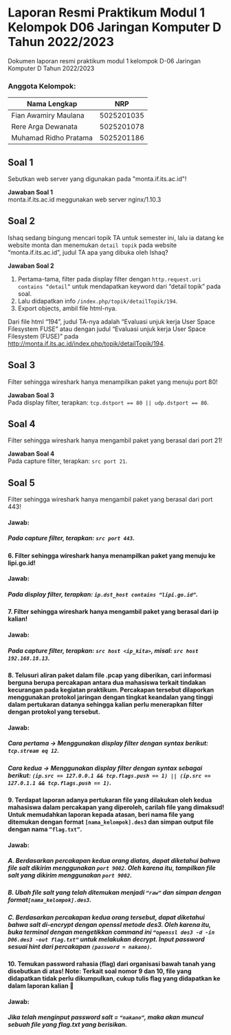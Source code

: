 # Laporan Resmi Praktikum Modul 1 Kelompok D06 Jaringan Komputer D Tahun 2022/2023

Dokumen laporan resmi praktikum modul 1 kelompok D-06 Jaringan Komputer D Tahun 2022/2023

### Anggota Kelompok:
Nama Lengkap                | NRP
--------------------------- | -------------
Fian Awamiry Maulana        | 5025201035 
Rere Arga Dewanata          | 5025201078 
Muhamad Ridho Pratama       | 5025201186

## Soal 1   
   Sebutkan web server yang digunakan pada "monta.if.its.ac.id"! 
   
   **Jawaban Soal 1**          
   monta.if.its.ac.id meggunakan web server nginx/1.10.3  
       
## Soal 2  
   Ishaq sedang bingung mencari topik TA untuk semester ini, lalu ia datang ke website monta dan menemukan `detail topik` pada website “monta.if.its.ac.id”, judul TA apa yang dibuka oleh Ishaq?  
   
   **Jawaban Soal 2**  
   1. Pertama-tama, filter pada display filter dengan ```http.request.uri contains “detail”``` untuk mendapatkan keyword dari “detail topik” pada soal.
   2. Lalu didapatkan info ```/index.php/topik/detailTopik/194```.  
   3. Export objects, ambil file html-nya.  
       
   Dari file html “194”, judul TA-nya adalah “Evaluasi unjuk kerja User Space Filesystem FUSE” atau dengan judul “Evaluasi unjuk kerja User Space  Filesystem  (FUSE)” pada http://monta.if.its.ac.id/index.php/topik/detailTopik/194.  

## Soal 3  
   Filter sehingga wireshark hanya menampilkan paket yang menuju port 80!      
   
   **Jawaban Soal 3**  
   Pada display filter, terapkan: `tcp.dstport == 80 || udp.dstport == 80`.  
   
## Soal 4   
   Filter sehingga wireshark hanya mengambil paket yang berasal dari port 21!  
   
   **Jawaban Soal 4**  
   Pada capture filter, terapkan: `src port 21`.  
  
## Soal 5 
   Filter sehingga wireshark hanya mengambil paket yang berasal dari port 443!  
#### Jawab:
##### Pada capture filter, terapkan: ```src port 443```.  
#### 6. Filter sehingga wireshark hanya menampilkan paket yang menuju ke lipi.go.id!  
#### Jawab:
##### Pada display filter, terapkan: ```ip.dst_host contains “lipi.go.id”```.  
#### 7. Filter sehingga wireshark hanya mengambil paket yang berasal dari ip kalian!  
#### Jawab:
##### Pada capture filter, terapkan: ```src host <ip_kita>```, misal: ```src host 192.168.18.13```.  
#### 8. Telusuri aliran paket dalam file .pcap yang diberikan, cari informasi berguna berupa percakapan antara dua mahasiswa terkait tindakan kecurangan pada kegiatan praktikum. Percakapan tersebut dilaporkan menggunakan protokol jaringan dengan tingkat keandalan yang tinggi dalam pertukaran datanya sehingga kalian perlu menerapkan filter dengan protokol yang tersebut.
#### Jawab:
##### Cara pertama -> Menggunakan display filter dengan syntax berikut: ```tcp.stream eq 12```.
##### Cara kedua -> Menggunakan display filter dengan syntax sebagai berikut: ```(ip.src == 127.0.0.1 && tcp.flags.push == 1) || (ip.src == 127.0.1.1 && tcp.flags.push == 1)```.  
#### 9. Terdapat laporan adanya pertukaran file yang dilakukan oleh kedua mahasiswa dalam percakapan yang diperoleh, carilah file yang dimaksud! Untuk memudahkan laporan kepada atasan, beri nama file yang ditemukan dengan format ```[nama_kelompok].des3``` dan simpan output file dengan nama ```“flag.txt”```.
#### Jawab:
##### A. Berdasarkan percakapan kedua orang diatas, dapat diketahui bahwa file salt dikirim menggunakan ```port 9002```. Oleh karena itu, tampilkan file salt yang dikirim menggunakan ```port 9002```.  
##### B. Ubah file salt yang telah ditemukan menjadi ```“raw”``` dan simpan dengan format```[nama_kelompok].des3```.  
##### C. Berdasarkan percakapan kedua orang tersebut, dapat diketahui bahwa salt di-encrypt dengan openssl metode des3. Oleh karena itu, buka terminal dengan mengetikkan command ini ```“openssl des3 -d -in D06.des3 -out flag.txt”``` untuk melakukan decrypt. Input password sesuai hint dari percakapan ```(password = nakano)```.  
#### 10. Temukan password rahasia (flag) dari organisasi bawah tanah yang disebutkan di atas! Note: Terkait soal nomor 9 dan 10, file yang didapatkan tidak perlu dikumpulkan, cukup tulis flag yang didapatkan ke dalam laporan kalian 🙏
#### Jawab:
##### Jika telah menginput password salt = ```“nakano”```, maka akan muncul sebuah file yang  flag.txt yang berisikan.  
